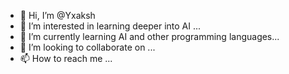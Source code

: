 - 👋 Hi, I’m @Yxaksh
- 👀 I’m interested in learning deeper into AI ...
- 🌱 I’m currently learning AI and other programming languages...
- 💞️ I’m looking to collaborate on ...
- 📫 How to reach me ...

<!---
Yxaksh/Yxaksh is a ✨ special ✨ repository because its `README.md` (this file) appears on your GitHub profile.
You can click the Preview link to take a look at your changes.
--->
